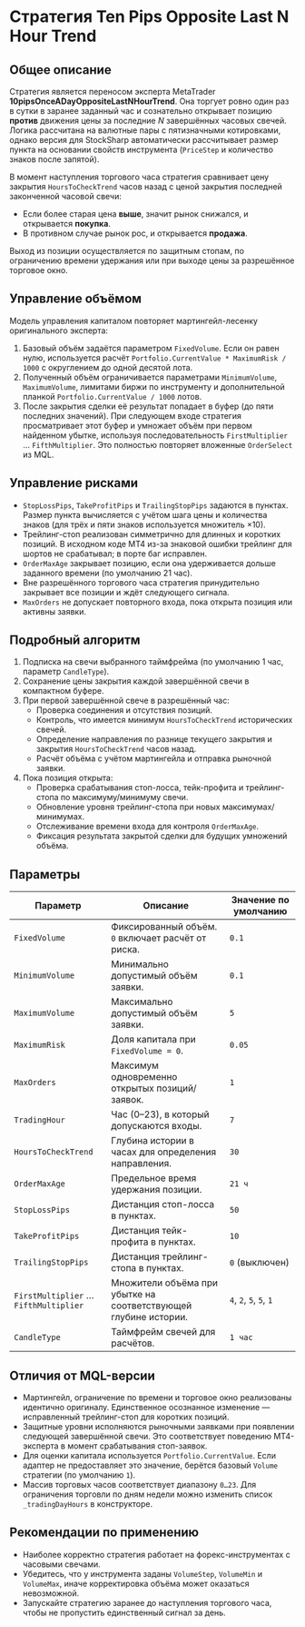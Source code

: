 # Стратегия Ten Pips Opposite Last N Hour Trend

## Общее описание

Стратегия является переносом эксперта MetaTrader **10pipsOnceADayOppositeLastNHourTrend**. Она торгует ровно один раз в сутки в заранее заданный час и сознательно открывает позицию **против** движения цены за последние *N* завершённых часовых свечей. Логика рассчитана на валютные пары с пятизначными котировками, однако версия для StockSharp автоматически рассчитывает размер пункта на основании свойств инструмента (`PriceStep` и количество знаков после запятой).

В момент наступления торгового часа стратегия сравнивает цену закрытия `HoursToCheckTrend` часов назад с ценой закрытия последней законченной часовой свечи:

- Если более старая цена **выше**, значит рынок снижался, и открывается **покупка**.
- В противном случае рынок рос, и открывается **продажа**.

Выход из позиции осуществляется по защитным стопам, по ограничению времени удержания или при выходе цены за разрешённое торговое окно.

## Управление объёмом

Модель управления капиталом повторяет мартингейл-лесенку оригинального эксперта:

1. Базовый объём задаётся параметром `FixedVolume`. Если он равен нулю, используется расчёт `Portfolio.CurrentValue * MaximumRisk / 1000` с округлением до одной десятой лота.
2. Полученный объём ограничивается параметрами `MinimumVolume`, `MaximumVolume`, лимитами биржи по инструменту и дополнительной планкой `Portfolio.CurrentValue / 1000` лотов.
3. После закрытия сделки её результат попадает в буфер (до пяти последних значений). При следующем входе стратегия просматривает этот буфер и умножает объём при первом найденном убытке, используя последовательность `FirstMultiplier` … `FifthMultiplier`. Это полностью повторяет вложенные `OrderSelect` из MQL.

## Управление рисками

- `StopLossPips`, `TakeProfitPips` и `TrailingStopPips` задаются в пунктах. Размер пункта вычисляется с учётом шага цены и количества знаков (для трёх и пяти знаков используется множитель ×10).
- Трейлинг-стоп реализован симметрично для длинных и коротких позиций. В исходном коде МТ4 из-за знаковой ошибки трейлинг для шортов не срабатывал; в порте баг исправлен.
- `OrderMaxAge` закрывает позицию, если она удерживается дольше заданного времени (по умолчанию 21 час).
- Вне разрешённого торгового часа стратегия принудительно закрывает все позиции и ждёт следующего сигнала.
- `MaxOrders` не допускает повторного входа, пока открыта позиция или активны заявки.

## Подробный алгоритм

1. Подписка на свечи выбранного таймфрейма (по умолчанию 1 час, параметр `CandleType`).
2. Сохранение цены закрытия каждой завершённой свечи в компактном буфере.
3. При первой завершённой свече в разрешённый час:
   - Проверка соединения и отсутствия позиций.
   - Контроль, что имеется минимум `HoursToCheckTrend` исторических свечей.
   - Определение направления по разнице текущего закрытия и закрытия `HoursToCheckTrend` часов назад.
   - Расчёт объёма с учётом мартингейла и отправка рыночной заявки.
4. Пока позиция открыта:
   - Проверка срабатывания стоп-лосса, тейк-профита и трейлинг-стопа по максимуму/минимуму свечи.
   - Обновление уровня трейлинг-стопа при новых максимумах/минимумах.
   - Отслеживание времени входа для контроля `OrderMaxAge`.
   - Фиксация результата закрытой сделки для будущих умножений объёма.

## Параметры

| Параметр | Описание | Значение по умолчанию |
|----------|----------|------------------------|
| `FixedVolume` | Фиксированный объём. `0` включает расчёт от риска. | `0.1` |
| `MinimumVolume` | Минимально допустимый объём заявки. | `0.1` |
| `MaximumVolume` | Максимально допустимый объём заявки. | `5` |
| `MaximumRisk` | Доля капитала при `FixedVolume = 0`. | `0.05` |
| `MaxOrders` | Максимум одновременно открытых позиций/заявок. | `1` |
| `TradingHour` | Час (0–23), в который допускаются входы. | `7` |
| `HoursToCheckTrend` | Глубина истории в часах для определения направления. | `30` |
| `OrderMaxAge` | Предельное время удержания позиции. | `21 ч` |
| `StopLossPips` | Дистанция стоп-лосса в пунктах. | `50` |
| `TakeProfitPips` | Дистанция тейк-профита в пунктах. | `10` |
| `TrailingStopPips` | Дистанция трейлинг-стопа в пунктах. | `0` (выключен) |
| `FirstMultiplier` … `FifthMultiplier` | Множители объёма при убытке на соответствующей глубине истории. | `4`, `2`, `5`, `5`, `1` |
| `CandleType` | Таймфрейм свечей для расчётов. | `1 час` |

## Отличия от MQL-версии

- Мартингейл, ограничение по времени и торговое окно реализованы идентично оригиналу. Единственное осознанное изменение — исправленный трейлинг-стоп для коротких позиций.
- Защитные уровни исполняются рыночными заявками при появлении следующей завершённой свечи. Это соответствует поведению MT4-эксперта в момент срабатывания стоп-заявок.
- Для оценки капитала используется `Portfolio.CurrentValue`. Если адаптер не предоставляет это значение, берётся базовый `Volume` стратегии (по умолчанию `1`).
- Массив торговых часов соответствует диапазону `0…23`. Для ограничения торговли по дням недели можно изменить список `_tradingDayHours` в конструкторе.

## Рекомендации по применению

- Наиболее корректно стратегия работает на форекс-инструментах с часовыми свечами.
- Убедитесь, что у инструмента заданы `VolumeStep`, `VolumeMin` и `VolumeMax`, иначе корректировка объёма может оказаться невозможной.
- Запускайте стратегию заранее до наступления торгового часа, чтобы не пропустить единственный сигнал за день.

